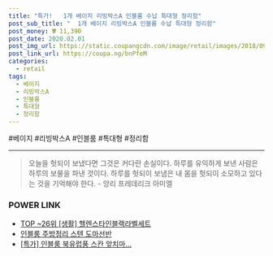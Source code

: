```yaml
--- 
title: "특가!   1개 베이지 리빙박스A 인블룸 수납 특대형 정리함" 
post_sub_title: "  1개 베이지 리빙박스A 인블룸 수납 특대형 정리함" 
post_money: ₩ 11,390 
post_date: 2020.02.01 
post_img_url: https://static.coupangcdn.com/image/retail/images/2018/09/20/14/3/fae0e072-0fb2-4790-a6f1-7acdfdfc5d88.jpg 
post_link_url: https://coupa.ng/bnPfeM 
categories: 
  - retail 
tags: 
  - 베이지 
  - 리빙박스A 
  - 인블룸 
  - 특대형 
  - 정리함 
--- 
```

  #베이지 #리빙박스A #인블룸 #특대형 #정리함 
<hr> 

> 오늘을 헛되이 보냈다면 그것은 커다란 손실이다. 하루를 유익하게 보낸 사람은 하루의 보물을 파낸 것이다. 하루를 헛되이 보냄은 내 몸을 헛되이 소모하고 있다는 것을 기억해야 한다. - 앙리 프레데리크 아미엘 


### POWER LINK

* <a href="https://blog.naver.com/an0733/221792012747" target="_blank"> TOP ~26위 [생활] 헬렌스타인블랙라벨세트</a>
* <a href="https://blog.naver.com/fasyy4321/221792252341" target="_blank">인블룸 주방정리 스텐 도마선반</a>
* <a href="https://blog.naver.com/santokki14/221792810893" target="_blank">[특가] 인블룸 북유럽풍 스칸 앞치마...</a>
